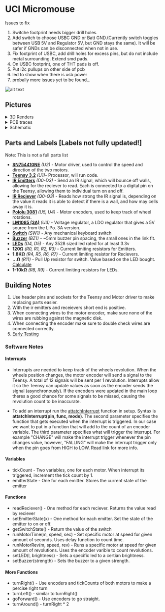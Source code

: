 # UCI Micromouse

Issues to fix
1. Switche footprint needs bigger drill holes.
1. Add switch to choose USBC GND or Batt GND.(Currently switch toggles between USB 5V and Regulator 5V, but GND stays the same). It will be safer if GNDs can be disconnected when not in use.
1. Fix footprint of USBC, add drill holes for excess pins, but do not include metal surrounding. Extend smd pads.
1. On USBC footprint, one of THT pads is off.
1. Put i2c pullups on other side of pcb
1. led to show when there is usb power
1. probally more issues yet to be found...

![alt text](https://i.imgur.com/Kb6Vo5O.jpg "top")

<h2> Pictures </h2>
<details><summary> 3D Renders </summary> 
 
![alt text](https://i.gyazo.com/e77168a4619b628cfedec8a1f364aaf0.png "top")
![alt text](https://i.gyazo.com/c8c2ac69ebd2ae9f82ab681595781440.png "wo components")
</details>

<details><summary> PCB traces </summary> 
  
![alt text](https://i.gyazo.com/5c6fd6a8261336d81391e4fb3ab51d00.png "pcb traces")
</details>

<details><summary> Schematic </summary> 
  
![alt text](https://i.gyazo.com/89efa0ac9cc537552984ef675a00df28.png "schematic")
</details>

<h2> Parts and Labels [Labels not fully updated!] </h2>

Note: This is not a full parts list
* [__SN754410NE__](https://www.digikey.com/product-detail/en/texas-instruments/SN754410NE/296-9911-5-ND/380180) _(U2)_ - Motor driver, used to control the speed and direction of the two motors.
* [__Teensy 3.2__](https://www.pjrc.com/teensy/teensy31.html) _(U1)_- Processor, will run code.
* [__IR Emitters__]() _(D0-D3)_ - Send an IR signal, which will bounce off walls, allowing for the reciever to read. Each is connected to a digital pin on the Teensy, allowing them to individual turn on and off.
* [__IR Reciever__]() _(Q0-Q3)_ - Reads how strong the IR signal is, depending on the value it reads it is able to detect if there is a wall, and how may cells away it is.
* [__Pololu 3081__](https://www.pololu.com/product/3081) _(U5, U4)_ - Motor encoders, used to keep track of wheel rotations.
* [__LM1085 (3A)__](http://www.ti.com/product/LM1085) _(U3)_ - Voltage regulator, a LDO regulator that gives a 5V source from the LiPo. 3A version.
* [__Switch__](http://www.google.com/search?q=mechanical+keyboard+switch) _(SW1)_ - Any mechanical keyboard switch
* [__Buzzer__](https://www.amazon.com/BETAFPV-Terminals-Electronic-Continuous-12X9-5mm/dp/B073RH8TQK) _(BZ1)_ - ~5mm buzzer pin spacing, the small ones in the link fit.
* [__LEDs__](http://www.google.com/search?q=3528+smd+led) _(D4, D5)_ - Any 3528 sized led rated for at least 3.3v
* __120Ω__ _(R0, R1, R2, R3)_ - Current limiting resistors for Emitters.
* __1.8KΩ__ _(R4, R5, R6, R7)_ - Current limiting resistor for Recievers.
* __...Ω__ _(R11)_ - Pull Up resistor for switch. Value based on the LED bought. [Calculate](http://www.ohmslawcalculator.com/led-resistor-calculator)
* __1-10kΩ__ _(R8, R9)_ - Current limiting resistors for LEDs.

<h2> Building Notes </h2>

1. Use header pins and sockets for the Teensy and Motor driver to make replacing parts easier.
1. With the ir emitters and receievers short end is positive.
1. When connecting wires to the motor encoder, make sure none of the wires are rubbing against the magnetic disk.
1. When connecting the encoder make sure to double check wires are connected correctly.
1. [Early Testing](https://github.com/lowj/micromouse-team/wiki/Meetings)

### Software Notes

#### Interrupts

* Interrupts are needed to keep track of the wheels revolution. When the wheels position changes, the motor encoder will send a signal to the Teensy. A total of 12 signals will be sent per 1 revolution. Interrupts allow it so the Teensy can update values as soon as the encoder sends the signal (asynchronously). If the encoders were updated in the main loop theres a good chance for some signals to be missed, causing the revolution count to be inaccurate.   

* To add an interrupt run the [attatchInterrupt](https://www.arduino.cc/reference/en/language/functions/external-interrupts/attachinterrupt/) function in setup. Syntax is **attatchInterrupt(pin, func, mode)**. The second parameter specifies the function that gets executed when the interrupt is triggered. In our case we want to put in a function that will add to the count of an encoder variable. The third parameter specifies what will trigger the interrupt. For example "CHANGE" will make the interrupt trigger whenever the pin changes value, however, "FALLING" will make the interrupt trigger only when the pin goes from HIGH to LOW. Read link for more info.

#### Variables

* tickCount - Two variables, one for each motor. When interrupt its triggered, increment the tick count by 1.
* emitterState - One for each emitter. Stores the current state of the emitter

#### Functions

* readReciever() - One method for each reciever. Returns the value read by reciever
* setEmitterState(x) - One method for each emitter. Set the state of the emitter to on or off.
* getSwitchState() - Return the value of the switch
* runMotorTime(m, speed, sec) - Set specific motor at speed for given amount of seconds. Uses delay function to count time.
* runMotorRev(m, speed, rev) - Runs a specific motor at speed for given amount of revolutions. Uses the encoder varible to count revolutions.
* setLED(l, brightness) - Sets a specific led to a certian brightness.
* setBuzzer(strength) - Sets the buzzer to a given strength.

#### More Functions
* turnRight() - Use encoders and tickCounts of both motors to make a percise right turn
* turnLeft() - similar to turnRight()
* goForward() - Use encoders to go straight.
* turnAround() - turnRight * 2



